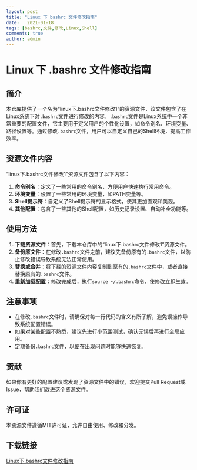 ```yaml
---
layout: post
title: "Linux 下 bashrc 文件修改指南"
date:   2021-01-18
tags: [bashrc,文件,修改,Linux,Shell]
comments: true
author: admin
---
```

# Linux 下 .bashrc 文件修改指南

## 简介
本仓库提供了一个名为“linux下.bashrc文件修改1”的资源文件，该文件包含了在Linux系统下对`.bashrc`文件进行修改的内容。`.bashrc`文件是Linux系统中一个非常重要的配置文件，它主要用于定义用户的个性化设置，如命令别名、环境变量、路径设置等。通过修改`.bashrc`文件，用户可以自定义自己的Shell环境，提高工作效率。

## 资源文件内容
“linux下.bashrc文件修改1”资源文件包含了以下内容：
1. **命令别名**：定义了一些常用的命令别名，方便用户快速执行常用命令。
2. **环境变量**：设置了一些常用的环境变量，如PATH变量等。
3. **Shell提示符**：自定义了Shell提示符的显示格式，使其更加直观和美观。
4. **其他配置**：包含了一些其他的Shell配置，如历史记录设置、自动补全功能等。

## 使用方法
1. **下载资源文件**：首先，下载本仓库中的“linux下.bashrc文件修改1”资源文件。
2. **备份原文件**：在修改`.bashrc`文件之前，建议先备份原有的`.bashrc`文件，以防止修改错误导致系统无法正常使用。
3. **替换或合并**：将下载的资源文件内容复制到原有的`.bashrc`文件中，或者直接替换原有的`.bashrc`文件。
4. **重新加载配置**：修改完成后，执行`source ~/.bashrc`命令，使修改立即生效。

## 注意事项
- 在修改`.bashrc`文件时，请确保对每一行代码的含义有所了解，避免误操作导致系统配置错误。
- 如果对某些配置不熟悉，建议先进行小范围测试，确认无误后再进行全局应用。
- 定期备份`.bashrc`文件，以便在出现问题时能够快速恢复。

## 贡献
如果你有更好的配置建议或发现了资源文件中的错误，欢迎提交Pull Request或Issue，帮助我们改进这个资源文件。

## 许可证
本资源文件遵循MIT许可证，允许自由使用、修改和分发。

## 下载链接

[Linux下.bashrc文件修改指南](https://pan.quark.cn/s/477ba126a4a7)